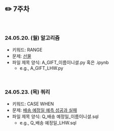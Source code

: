 ## ✏️ 7주차

</br>

### 24.05.20. (월) 알고리즘
- 키워드: RANGE
- 문제: [선물](https://www.acmicpc.net/problem/1166)
- 파일 제목 양식: A_GIFT_이름이니셜.py 혹은 .ipynb
  - e.g., A_GIFT_LHW.py


</br>

### 24.05.23. (목) 쿼리
- 키워드: CASE WHEN
- 문제: [배송 예정일 예측 성공과 실패](https://honeynyancat.tistory.com/72)
- 파일 제목 양식: Q_배송 예정일_이름이니셜.sql
  - e.g., Q_배송 예정일_LHW.sql

</br>
